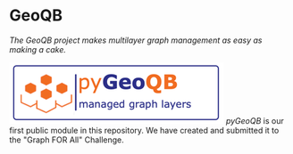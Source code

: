 # GeoQB

_The GeoQB project makes multilayer graph management as easy as making a cake._


![img.png](pyGeoQB/docs/temp_logo.png) 
_pyGeoQB_ is our first public module in this repository. We have created and submitted it to the "Graph FOR All" Challenge.

